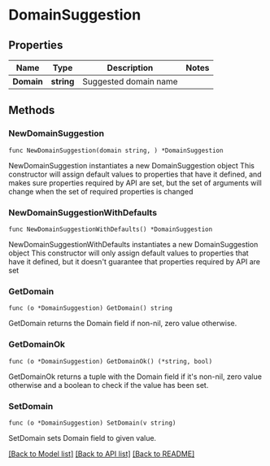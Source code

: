 # DomainSuggestion

## Properties

Name | Type | Description | Notes
------------ | ------------- | ------------- | -------------
**Domain** | **string** | Suggested domain name | 

## Methods

### NewDomainSuggestion

`func NewDomainSuggestion(domain string, ) *DomainSuggestion`

NewDomainSuggestion instantiates a new DomainSuggestion object
This constructor will assign default values to properties that have it defined,
and makes sure properties required by API are set, but the set of arguments
will change when the set of required properties is changed

### NewDomainSuggestionWithDefaults

`func NewDomainSuggestionWithDefaults() *DomainSuggestion`

NewDomainSuggestionWithDefaults instantiates a new DomainSuggestion object
This constructor will only assign default values to properties that have it defined,
but it doesn't guarantee that properties required by API are set

### GetDomain

`func (o *DomainSuggestion) GetDomain() string`

GetDomain returns the Domain field if non-nil, zero value otherwise.

### GetDomainOk

`func (o *DomainSuggestion) GetDomainOk() (*string, bool)`

GetDomainOk returns a tuple with the Domain field if it's non-nil, zero value otherwise
and a boolean to check if the value has been set.

### SetDomain

`func (o *DomainSuggestion) SetDomain(v string)`

SetDomain sets Domain field to given value.



[[Back to Model list]](../README.md#documentation-for-models) [[Back to API list]](../README.md#documentation-for-api-endpoints) [[Back to README]](../README.md)


